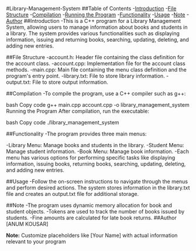 #Library-Management-System
##Table of Contents
-[Introduction](#introduction)
-[File Structure](#file-structure)
-[Compilation](#compilation)
-[Running the Program](#running-the-program)
-[Functionality](#funtionality)
-[Usage](#usage)
-[Note](#note)
-[Author](#author)
##Introduction
-This is a C++ program for a Library Management System, allowing users to manage information about books and students in a library. The system provides various functionalities such as displaying information, issuing and returning books, searching, updating, deleting, and adding new entries.

##File Structure
-account.h: Header file containing the class definition for the account class.
-account.cpp: Implementation file for the account class methods.
-main.cpp: Main file containing the menu class definition and the program's entry point.
-library.txt: File to store library information.
-output.txt: File to store output information.

##Compilation
-To compile the program, use a C++ compiler such as g++:

bash
Copy code
g++ main.cpp account.cpp -o library_management_system
Running the Program
After compilation, run the executable:

bash
Copy code
./library_management_system

##Functionality
-The program provides three main menus:

-Library Menu: Manage books and students in the library.
-Student Menu: Manage student information.
-Book Menu: Manage book information.
-Each menu has various options for performing specific tasks like displaying information, issuing books, returning books, searching, updating, deleting, and adding new entries.

##Usage
-Follow the on-screen instructions to navigate through the menus and perform desired actions. The system stores information in the library.txt file and creates an output.txt file for additional storage.

##Note
-The program uses dynamic memory allocation for book and student objects.
-Tokens are used to track the number of books issued by students.
-Fine amounts are calculated for late book returns.
##Author
[ANUM KOUSAR]

**Note:** Customize placeholders like [Your Name] with actual information relevant to your program
